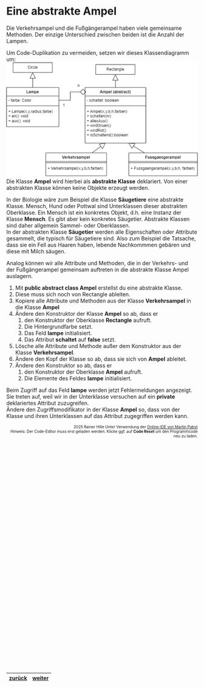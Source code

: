   <meta charset="utf-8" />
  <title>Informatik</title>
  <link rel="stylesheet" href="https://Hi2272.github.io/StyleMD.css">
 
 # Eine abstrakte Ampel
 
 Die Verkehrsampel und die Fußgängerampel haben viele gemeinsame Methoden. Der einzige Unterschied zwischen beiden ist die Anzahl der Lampen.

 Um Code-Duplikation zu vermeiden, setzen wir dieses Klassendiagramm um:  
 ![alt text](KlassendiagrammAmpelAbstrakt.png)  
 Die Klasse **Ampel** wird hierbei als **abstrakte Klasse** deklariert. Von einer abstrakten Klasse können keine Objekte erzeugt werden.  

 In der Biologie wäre zum Beispiel die Klasse **Säugetiere** eine abstrakte Klasse. Mensch, Hund oder Pottwal sind Unterklassen dieser abstrakten Oberklasse. Ein Mensch ist ein konkretes Objekt, d.h. eine Instanz der Klasse **Mensch**. Es gibt aber kein konkretes Säugetier. Abstrakte Klassen sind daher allgemein Sammel- oder Oberklassen.  
 In der abstrakten Klasse **Säugetier** werden alle Eigenschaften oder Attribute gesammelt, die typisch für Säugetiere sind. Also zum Beispiel die Tatsache, dass sie ein Fell aus Haaren haben, lebende Nachkommmen gebären und diese mit Milch säugen.   

 Analog können wir alle Attribute und Methoden, die in der Verkehrs- und der Fußgängerampel gemeinsam auftreten in die abstrakte Klasse Ampel auslagern.

1. Mit **public abstract class Ampel** erstellst du eine abstrakte Klasse.
2. Diese muss sich noch von Rectangle ableiten.
3. Kopiere alle Attribute und Methoden aus der Klasse **Verkehrsampel** in die Klasse **Ampel**
4. Ändere den Konstruktor der Klasse **Ampel** so ab, dass er 
   1. den Konstruktor der Oberklasse **Rectangle** aufruft.
   2. Die Hintergrundfarbe setzt.
   3. Das Feld **lampe** initialisiert.
   4. Das Attribut **schaltet** auf **false** setzt.
5. Lösche alle Attribute und Methode außer dem Konstruktor aus der Klasse **Verkehrsampel**.
6. Ändere den Kopf der Klasse so ab, dass sie sich von **Ampel** ableitet.
7. Ändere den Konstruktor so ab, dass er
   1. den Konstruktor der Oberklasse **Ampel** aufruft.
   2. Die Elemente des Feldes **lampe** initialisiert.

Beim Zugriff auf das Feld **lampe** werden jetzt Fehlermeldungen angezeigt. Sie treten auf, weil wir in der Unterklasse versuchen auf ein **private** deklariertes Attribut zuzugreifen.  
Ändere den Zugriffsmodifikator in der Klasse **Ampel** so, dass von der Klasse und ihren Unterklassen auf das Attribut zugegriffen werden kann.




<div id="quelle" style="font-size: x-small; text-align: right;">
    2025 Rainer Hille  Unter Verwendung der  <a href='https://www.online-ide.de/'>Online-IDE von Martin Pabst</a><br>Hinweis: Der Code-Editor muss erst geladen werden. Klicke ggf. auf <b>Code Reset</b> um den Programmcode neu zu laden.

  </div>
  
  <section>
    <iframe
    srcdoc="<script>window.jo_doc = window.frameElement.textContent;</script><script src='https://Hi2272.github.io/include/js/includeide/includeIDE.js'></script>"
    width="100%" height="600" frameborder="0">
    {'id': 'Java', 'speed': 2000, 
    'withBottomPanel': true ,'withPCode': false ,'withConsole': true ,
    'withFileList': true ,'withErrorList': true}
    <script id="javaCode" type="plain/text" title="Lampe.java" src="Lampe.java"></script>
      <script id="javaCode" type="plain/text" title="Verkehrsampel.java" src="Verkehrsampel.java"></script>
      <script id="javaCode" type="plain/text" title="Ampel.java" src="AmpelLeer.java"></script>
  
   </iframe>
</section>

| [zurück](../index.html) | [weiter](../04Verkehrsampel.html) | 
| --- | ---- |

